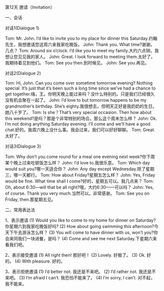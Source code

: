 第12天 邀请（Invitation）

一、会话

对话1(Dialogue 1)

Tom: Mr. John. I’d like to invite you to my place for dinner this Saturday.约翰先生，我想邀请您这周六来我家吃晚饭。
John: Thank you. What time?谢谢。几点？
Tom: Around six o’clock. I’d like you to meet my family.大约六点钟。我想让您见见我的家人。
John: Great. I look forward to meeting them.太好了。我期待着见到他们。
Tom: See you then.到时候见。
John: See you.再见。

对话2(Dialogue 2)

Tom: Hi, John. Can you come over sometime tomorrow evening? Nothing special. It’s just that it’s been such a long time since we’ve had a chance to get together.嗨，王。你明天晚上能过来吗？没什么特别的。只是我们已经很久没有机会聚在一起了。
John: I’d love to but tomorrow happens to be my grandmother’s birthday. She’s eighty.我很想去，但明天正好是我奶奶的生日。她八十岁了。
Tom: Is she？That’s very special occasion. Then how about this weekend?是吗？那是个非常特别的场合。那么这个周末怎么样？
John: Ok. I’m not doing anything Saturday evening. I’ll come and we’ll have a good chat.好的。我周六晚上没什么事。我会过来，我们可以好好聊聊。
Tom: Great.太好了。

对话3(Dialogue 3)

Tom: Why don’t you come round for a meal one evening next week?你下周某个晚上过来吃顿饭怎么样？
John: I’d love to.我很乐意。
Tom: Which day would suit you?哪一天适合你？
John: Any day except Wednesday.除了星期三，哪一天都行。
Tom: How about Friday?星期五怎么样？
John: Yes, Friday would be fine. What time shall I come?好的，星期五可以。我几点来？
Tom: Oh, about 6:30—will that be all right?哦，大约6:30——可以吗？
John: Yes, of course. Thank you very much.当然可以。非常感谢。
Tom: See you on Friday, then.那星期五见。

二、常用表达法

1、表示邀请
(1) Would you like to come to my home for dinner on Saturday?你星期六到我家吃晚饭好吗?
(2) How about going swimming this afternoon?今天下午去游泳怎么样？
(3) You will come to have dinner with us, won’t you?你会来同我们一块进餐，是吗？
(4) Come and see me next Saturday.下星期六来看我们吧。

2、表示接受邀请
(1) All right then! 那好吧！
(2) Lovely. 好极了。
(3) Ok. 好的。
(4) With pleasure. 好的。

3、表示拒绝邀请
(1) I’d better not. 我还是不来吧。
(2) I’d rather not. 我还是不来吧。
(3) I’m afraid I can’t. 我恐怕不能来了。
(4) I’m sorry, I can’t. 对不起，我不能来。
